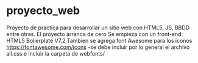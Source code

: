 # proyecto_web
Proyecto de practica para desarrollar un sitio web con HTML5, JS, BBDD entre otras. El proyecto arranca de cero
Se empieza con un front-end: HTML5 Bolierplate V7.2
Tambien se agrega font Awesome para los iconos
https://fontawesome.com/icons
-se debe incluir por lo general el archivo all.css e incluir la carpeta de webfonts/


